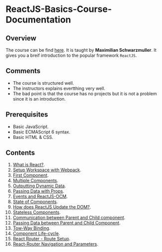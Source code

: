 # ReactJS-Basics-Course-Documentation
## Overview
The course can be find [here](https://www.youtube.com/playlist?list=PL55RiY5tL51oyA8euSROLjMFZbXaV7skS). It is taught by 
**Maximilian Schwarzmuller**. It gives you a breif introduction to the popular framework ` ReactJS `. 
## Comments
* The course is structured well.
* The instructors explains evertthing very well.
* The bad point is that the course has no projects but it is not a problem since it is an introduction.
## Prerequisites
* Basic JavaScript.
* Basic ECMAScript 6 syntax.
* Basic HTML & CSS.
## Contents
1. [What is React?](https://github.com/hossamnasser938/ReactJS-Basics-Course-Documentation/new/master?readme=1).
2. [Setup Workspace with Webpack](https://github.com/hossamnasser938/ReactJS-Basics-Course-Documentation/blob/master/Documentation%20Files/02_setup_workspace_with_webpack.md).
3. [First Component](https://github.com/hossamnasser938/ReactJS-Basics-Course-Documentation/blob/master/Documentation%20Files/03_first_component.md).
4. [Multiple Components](https://github.com/hossamnasser938/ReactJS-Basics-Course-Documentation/blob/master/Documentation%20Files/04_multiple_components.md).
5. [Outputting Dynamic Data](https://github.com/hossamnasser938/ReactJS-Basics-Course-Documentation/blob/master/Documentation%20Files/05_outputting_dynamic_data.md).
6. [Passing Data with Props](https://github.com/hossamnasser938/ReactJS-Basics-Course-Documentation/blob/master/Documentation%20Files/06_passing_data_with_props.md).
7. [Events and ReactJS-OCM](https://github.com/hossamnasser938/ReactJS-Basics-Course-Documentation/blob/master/Documentation%20Files/07_events_and_reactjs_ocm.md).
8. [State of Components](https://github.com/hossamnasser938/ReactJS-Basics-Course-Documentation/blob/master/Documentation%20Files/08_state_of_components.md).
9. [How does ReactJS Update the DOM?](https://github.com/hossamnasser938/ReactJS-Basics-Course-Documentation/blob/master/Documentation%20Files/09_how_does_react_update_dom.md).
10. [Stateless Components](https://github.com/hossamnasser938/ReactJS-Basics-Course-Documentation/blob/master/Documentation%20Files/10_stateless_components.md).
11. [Communication between Parent and Child component](https://github.com/hossamnasser938/ReactJS-Basics-Course-Documentation/blob/master/Documentation%20Files/11_communication_between_parent_and_child_component.md).
12. [Passing Data between Parent and Child Component](https://github.com/hossamnasser938/ReactJS-Basics-Course-Documentation/blob/master/Documentation%20Files/12_passing_data_between_parent_and_child_component.md).
13. [Tow-Way Binding](https://github.com/hossamnasser938/ReactJS-Basics-Course-Documentation/blob/master/Documentation%20Files/13_two_way_binding.md).
14. [Component Life-cycle](https://github.com/hossamnasser938/ReactJS-Basics-Course-Documentation/blob/master/Documentation%20Files/14_component_life_cycle.md).
15. [React Router - Route Setup](https://github.com/hossamnasser938/ReactJS-Basics-Course-Documentation/blob/master/Documentation%20Files/15_react_router_route_setup.md).
16. [React-Router Navigation and Parameters](https://github.com/hossamnasser938/ReactJS-Basics-Course-Documentation/blob/master/Documentation%20Files/16_react__router_navigation_and_parameters.md).
